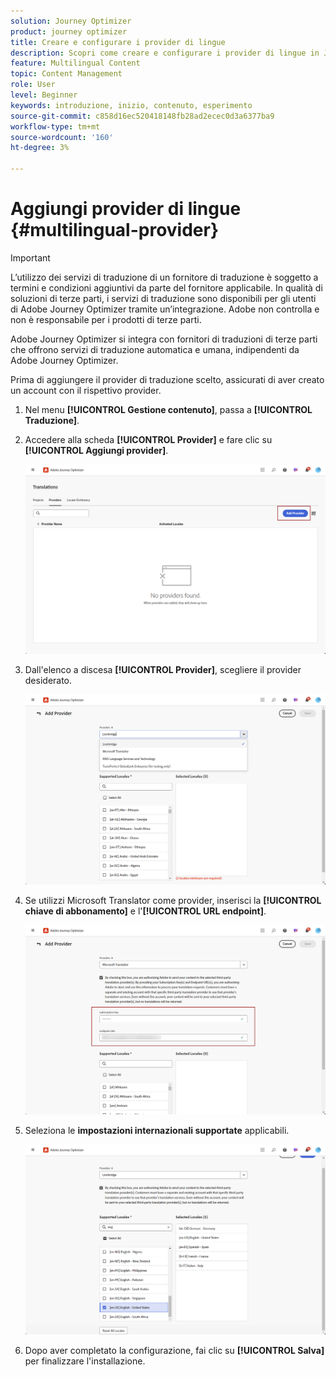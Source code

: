```yaml
---
solution: Journey Optimizer
product: journey optimizer
title: Creare e configurare i provider di lingue
description: Scopri come creare e configurare i provider di lingue in Journey Optimizer
feature: Multilingual Content
topic: Content Management
role: User
level: Beginner
keywords: introduzione, inizio, contenuto, esperimento
source-git-commit: c858d16ec520418148fb28ad2ecec0d3a6377ba9
workflow-type: tm+mt
source-wordcount: '160'
ht-degree: 3%

---
```


# Aggiungi provider di lingue {#multilingual-provider}

>[!IMPORTANT]
>
> L’utilizzo dei servizi di traduzione di un fornitore di traduzione è soggetto a termini e condizioni aggiuntivi da parte del fornitore applicabile. In qualità di soluzioni di terze parti, i servizi di traduzione sono disponibili per gli utenti di Adobe Journey Optimizer tramite un’integrazione. Adobe non controlla e non è responsabile per i prodotti di terze parti.

Adobe Journey Optimizer si integra con fornitori di traduzioni di terze parti che offrono servizi di traduzione automatica e umana, indipendenti da Adobe Journey Optimizer.

Prima di aggiungere il provider di traduzione scelto, assicurati di aver creato un account con il rispettivo provider.

1. Nel menu **[!UICONTROL Gestione contenuto]**, passa a **[!UICONTROL Traduzione]**.

1. Accedere alla scheda **[!UICONTROL Provider]** e fare clic su **[!UICONTROL Aggiungi provider]**.

   ![](assets/provider_1.png)

1. Dall&#39;elenco a discesa **[!UICONTROL Provider]**, scegliere il provider desiderato.

   ![](assets/provider_2.png)

1. Se utilizzi Microsoft Translator come provider, inserisci la **[!UICONTROL chiave di abbonamento]** e l&#39;**[!UICONTROL URL endpoint]**.

   ![](assets/provider_3.png)

1. Seleziona le **impostazioni internazionali supportate** applicabili.

   ![](assets/provider_4.png)

1. Dopo aver completato la configurazione, fai clic su **[!UICONTROL Salva]** per finalizzare l&#39;installazione.

